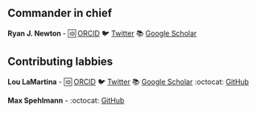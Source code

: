 ## Commander in chief

<b> Ryan J. Newton </b> - :id: [ORCID](https://orcid.org/0000-0001-8946-0035) :bird: [Twitter](https://twitter.com/aqcrobial) :books: [Google Scholar](https://scholar.google.com/citations?user=WaVCQwgAAAAJ&hl=en&oi=ao)


## Contributing labbies

<b>Lou LaMartina</b> - :id: [ORCID](https://orcid.org/0000-0001-5605-5949) :bird: [Twitter](https://twitter.com/loulanomics) :books: [Google Scholar](https://scholar.google.com/citations?user=QBfrT40AAAAJ&hl=en&oi=sra) :octocat: [GitHub](https://github.com/loulanomics) 

<b>Max Spehlmann</b> - :octocat: [GitHub](https://github.com/max-microbes)
